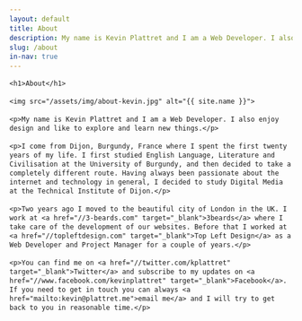 ```yaml
---
layout: default
title: About
description: My name is Kevin Plattret and I am a Web Developer. I also enjoy design and like to explore and learn new things.
slug: /about
in-nav: true
---
```


<div class="inwrap story clearfix">

    <h1>About</h1>

    <img src="/assets/img/about-kevin.jpg" alt="{{ site.name }}">

    <p>My name is Kevin Plattret and I am a Web Developer. I also enjoy design and like to explore and learn new things.</p>

    <p>I come from Dijon, Burgundy, France where I spent the first twenty years of my life. I first studied English Language, Literature and Civilisation at the University of Burgundy, and then decided to take a completely different route. Having always been passionate about the internet and technology in general, I decided to study Digital Media at the Technical Institute of Dijon.</p>

    <p>Two years ago I moved to the beautiful city of London in the UK. I work at <a href="//3-beards.com" target="_blank">3beards</a> where I take care of the development of our websites. Before that I worked at <a href="//topleftdesign.com" target="_blank">Top Left Design</a> as a Web Developer and Project Manager for a couple of years.</p>

    <p>You can find me on <a href="//twitter.com/kplattret" target="_blank">Twitter</a> and subscribe to my updates on <a href="//www.facebook.com/kevinplattret" target="_blank">Facebook</a>. If you need to get in touch you can always <a href="mailto:kevin@plattret.me">email me</a> and I will try to get back to you in reasonable time.</p>

</div>
